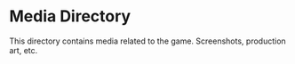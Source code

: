 # Media Directory

This directory contains media related to the game. Screenshots, production art, etc.
